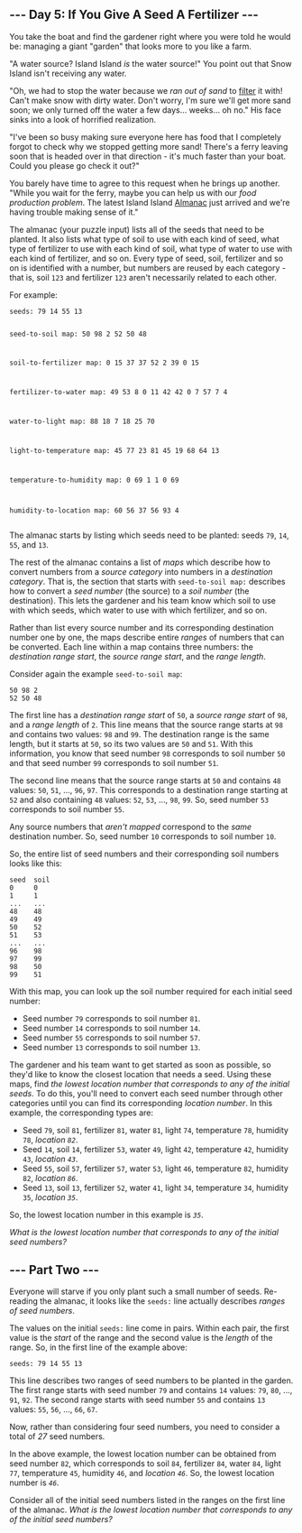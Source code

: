 <h2>--- Day 5: If You Give A Seed A Fertilizer ---</h2><p>You take the boat and find the gardener right where you were told he would be: managing a giant "garden" that looks more to you like a farm.</p>
<p>"A water source? Island Island <em>is</em> the water source!" You point out that Snow Island isn't receiving any water.</p>
<p>"Oh, we had to stop the water because we <em>ran out of sand</em> to <a href="https://en.wikipedia.org/wiki/Sand_filter" target="_blank">filter</a> it with! Can't make snow with dirty water. Don't worry, I'm sure we'll get more sand soon; we only turned off the water a few days... weeks... oh no." His face sinks into a look of horrified realization.</p>
<p>"I've been so busy making sure everyone here has food that I completely forgot to check why we stopped getting more sand! There's a ferry leaving soon that is headed over in that direction - it's much faster than your boat. Could you please go check it out?"</p>
<p>You barely have time to agree to this request when he brings up another. "While you wait for the ferry, maybe you can help us with our <em>food production problem</em>. The latest Island Island <a href="https://en.wikipedia.org/wiki/Almanac" target="_blank">Almanac</a> just arrived and we're having trouble making sense of it."</p>
<p>The almanac (your puzzle input) lists all of the seeds that need to be planted. It also lists what type of soil to use with each kind of seed, what type of fertilizer to use with each kind of soil, what type of water to use with each kind of fertilizer, and so on. Every type of seed, soil, fertilizer and so on is identified with a number, but numbers are reused by each category - that is, soil <code>123</code> and fertilizer <code>123</code> aren't necessarily related to each other.</p>
<p>For example:</p>
<pre><code>seeds: 79 14 55 13

seed-to-soil map:
50 98 2
52 50 48

soil-to-fertilizer map:
0 15 37
37 52 2
39 0 15

fertilizer-to-water map:
49 53 8
0 11 42
42 0 7
57 7 4

water-to-light map:
88 18 7
18 25 70

light-to-temperature map:
45 77 23
81 45 19
68 64 13

temperature-to-humidity map:
0 69 1
1 0 69

humidity-to-location map:
60 56 37
56 93 4
</code></pre>
<p>The almanac starts by listing which seeds need to be planted: seeds <code>79</code>, <code>14</code>, <code>55</code>, and <code>13</code>.</p>
<p>The rest of the almanac contains a list of <em>maps</em> which describe how to convert numbers from a <em>source category</em> into numbers in a <em>destination category</em>. That is, the section that starts with <code>seed-to-soil map:</code> describes how to convert a <em>seed number</em> (the source) to a <em>soil number</em> (the destination). This lets the gardener and his team know which soil to use with which seeds, which water to use with which fertilizer, and so on.</p>
<p>Rather than list every source number and its corresponding destination number one by one, the maps describe entire <em>ranges</em> of numbers that can be converted. Each line within a map contains <span title="Don't blame me for the weird order. Blame LXC container.conf UID mappings.">three numbers</span>: the <em>destination range start</em>, the <em>source range start</em>, and the <em>range length</em>.</p>
<p>Consider again the example <code>seed-to-soil map</code>:</p>
<pre><code>50 98 2
52 50 48
</code></pre>
<p>The first line has a <em>destination range start</em> of <code>50</code>, a <em>source range start</em> of <code>98</code>, and a <em>range length</em> of <code>2</code>. This line means that the source range starts at <code>98</code> and contains two values: <code>98</code> and <code>99</code>. The destination range is the same length, but it starts at <code>50</code>, so its two values are <code>50</code> and <code>51</code>. With this information, you know that seed number <code>98</code> corresponds to soil number <code>50</code> and that seed number <code>99</code> corresponds to soil number <code>51</code>.</p>
<p>The second line means that the source range starts at <code>50</code> and contains <code>48</code> values: <code>50</code>, <code>51</code>, ..., <code>96</code>, <code>97</code>. This corresponds to a destination range starting at <code>52</code> and also containing <code>48</code> values: <code>52</code>, <code>53</code>, ..., <code>98</code>, <code>99</code>. So, seed number <code>53</code> corresponds to soil number <code>55</code>.</p>
<p>Any source numbers that <em>aren't mapped</em> correspond to the <em>same</em> destination number. So, seed number <code>10</code> corresponds to soil number <code>10</code>.</p>
<p>So, the entire list of seed numbers and their corresponding soil numbers looks like this:</p>
<pre><code>seed  soil
0     0
1     1
...   ...
48    48
49    49
50    52
51    53
...   ...
96    98
97    99
98    50
99    51
</code></pre>
<p>With this map, you can look up the soil number required for each initial seed number:</p>
<ul>
<li>Seed number <code>79</code> corresponds to soil number <code>81</code>.</li>
<li>Seed number <code>14</code> corresponds to soil number <code>14</code>.</li>
<li>Seed number <code>55</code> corresponds to soil number <code>57</code>.</li>
<li>Seed number <code>13</code> corresponds to soil number <code>13</code>.</li>
</ul>
<p>The gardener and his team want to get started as soon as possible, so they'd like to know the closest location that needs a seed. Using these maps, find <em>the lowest location number that corresponds to any of the initial seeds</em>. To do this, you'll need to convert each seed number through other categories until you can find its corresponding <em>location number</em>. In this example, the corresponding types are:</p>
<ul>
<li>Seed <code>79</code>, soil <code>81</code>, fertilizer <code>81</code>, water <code>81</code>, light <code>74</code>, temperature <code>78</code>, humidity <code>78</code>, <em>location <code>82</code></em>.</li>
<li>Seed <code>14</code>, soil <code>14</code>, fertilizer <code>53</code>, water <code>49</code>, light <code>42</code>, temperature <code>42</code>, humidity <code>43</code>, <em>location <code>43</code></em>.</li>
<li>Seed <code>55</code>, soil <code>57</code>, fertilizer <code>57</code>, water <code>53</code>, light <code>46</code>, temperature <code>82</code>, humidity <code>82</code>, <em>location <code>86</code></em>.</li>
<li>Seed <code>13</code>, soil <code>13</code>, fertilizer <code>52</code>, water <code>41</code>, light <code>34</code>, temperature <code>34</code>, humidity <code>35</code>, <em>location <code>35</code></em>.</li>
</ul>
<p>So, the lowest location number in this example is <code><em>35</em></code>.</p>
<p><em>What is the lowest location number that corresponds to any of the initial seed numbers?</em></p>

<h2 id="part2">--- Part Two ---</h2><p>Everyone will starve if you only plant such a small number of seeds. Re-reading the almanac, it looks like the <code>seeds:</code> line actually describes <em>ranges of seed numbers</em>.</p>
<p>The values on the initial <code>seeds:</code> line come in pairs. Within each pair, the first value is the <em>start</em> of the range and the second value is the <em>length</em> of the range. So, in the first line of the example above:</p>
<pre><code>seeds: 79 14 55 13</code></pre>
<p>This line describes two ranges of seed numbers to be planted in the garden. The first range starts with seed number <code>79</code> and contains <code>14</code> values: <code>79</code>, <code>80</code>, ..., <code>91</code>, <code>92</code>. The second range starts with seed number <code>55</code> and contains <code>13</code> values: <code>55</code>, <code>56</code>, ..., <code>66</code>, <code>67</code>.</p>
<p>Now, rather than considering four seed numbers, you need to consider a total of <em>27</em> seed numbers.</p>
<p>In the above example, the lowest location number can be obtained from seed number <code>82</code>, which corresponds to soil <code>84</code>, fertilizer <code>84</code>, water <code>84</code>, light <code>77</code>, temperature <code>45</code>, humidity <code>46</code>, and <em>location <code>46</code></em>. So, the lowest location number is <code><em>46</em></code>.</p>
<p>Consider all of the initial seed numbers listed in the ranges on the first line of the almanac. <em>What is the lowest location number that corresponds to any of the initial seed numbers?</em></p>
